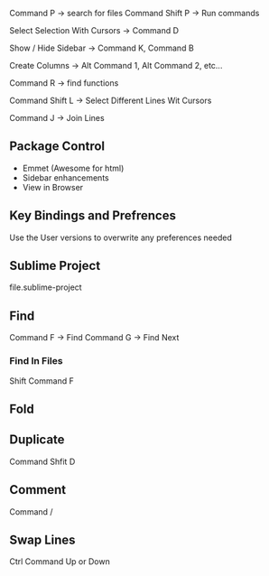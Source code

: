 Command P -> search for files
Command Shift P -> Run commands

Select Selection With Cursors -> Command D

Show / Hide Sidebar -> Command K, Command B

Create Columns -> Alt Command 1, Alt Command 2, etc...

Command R -> find functions

Command Shift L -> Select Different Lines Wit Cursors

Command J -> Join Lines

## Package Control

+ Emmet (Awesome for html)
+ Sidebar enhancements
+ View in Browser

## Key Bindings and Prefrences

Use the User versions to overwrite any preferences needed

## Sublime Project

file.sublime-project

## Find

Command F -> Find
Command G -> Find Next

### Find In Files

Shift Command F

## Fold

## Duplicate

Command Shfit D

## Comment

Command /

## Swap Lines

Ctrl Command Up or Down